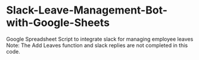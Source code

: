 # Slack-Leave-Management-Bot-with-Google-Sheets
Google Spreadsheet Script to integrate slack for managing employee leaves
Note: The Add Leaves function and slack replies are not completed in this code.
